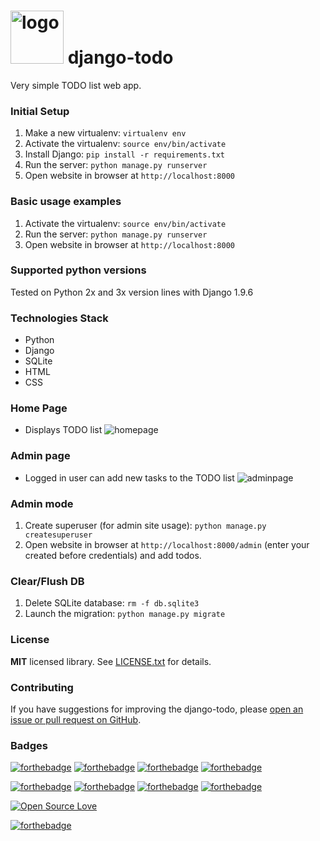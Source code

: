 <h1><img src="https://raw.githubusercontent.com/duboviy/web/master/logo.png" height=85 alt="logo" title="logo"> django-todo</h1>
Very simple TODO list web app.

### Initial Setup ###
1. Make a new virtualenv: ``virtualenv env``
2. Activate the virtualenv: ``source env/bin/activate``
3. Install Django: ``pip install -r requirements.txt``
4. Run the server: ``python manage.py runserver``
5. Open website in browser at ``http://localhost:8000``

### Basic usage examples ###
1. Activate the virtualenv: ``source env/bin/activate``
2. Run the server: ``python manage.py runserver``
3. Open website in browser at ``http://localhost:8000``

### Supported python versions ###
Tested on Python 2x and 3x version lines with Django 1.9.6

### Technologies Stack ###
* Python
* Django
* SQLite
* HTML
* CSS

### Home Page ###
* Displays TODO list
![homepage](collection/static/images/todolist.png)

### Admin page ###
* Logged in user can add new tasks to the TODO list
![adminpage](collection/static/images/adminpage.png)

### Admin mode ###
1. Create superuser (for admin site usage): ``python manage.py createsuperuser``
2. Open website in browser at ``http://localhost:8000/admin`` (enter your created before credentials) and add todos.

### Clear/Flush DB ###
1. Delete SQLite database: ``rm -f db.sqlite3``
2. Launch the migration: ``python manage.py migrate``

### License ###
**MIT** licensed library. See [LICENSE.txt](LICENSE.txt) for details.

### Contributing ###
If you have suggestions for improving the django-todo, please [open an issue or
pull request on GitHub](https://github.com/duboviy/web/).

### Badges ###
[![forthebadge](http://forthebadge.com/images/badges/fuck-it-ship-it.svg)](https://github.com/duboviy/web/)
[![forthebadge](http://forthebadge.com/images/badges/built-with-love.svg)](https://github.com/duboviy/web/) [![forthebadge](http://forthebadge.com/images/badges/built-by-hipsters.svg)](https://github.com/duboviy/web/) [![forthebadge](http://forthebadge.com/images/badges/built-with-swag.svg)](https://github.com/duboviy/web/)

[![forthebadge](http://forthebadge.com/images/badges/powered-by-electricity.svg)](https://github.com/duboviy/web/) [![forthebadge](http://forthebadge.com/images/badges/powered-by-oxygen.svg)](https://github.com/duboviy/web/) [![forthebadge](http://forthebadge.com/images/badges/powered-by-water.svg)](https://github.com/duboviy/web/) [![forthebadge](http://forthebadge.com/images/badges/powered-by-responsibility.svg)](https://github.com/duboviy/web/)

[![Open Source Love](https://badges.frapsoft.com/os/v1/open-source.svg?v=102)](https://github.com/ellerbrock/open-source-badge/)

[![forthebadge](http://forthebadge.com/images/badges/makes-people-smile.svg)](https://github.com/duboviy/web/)